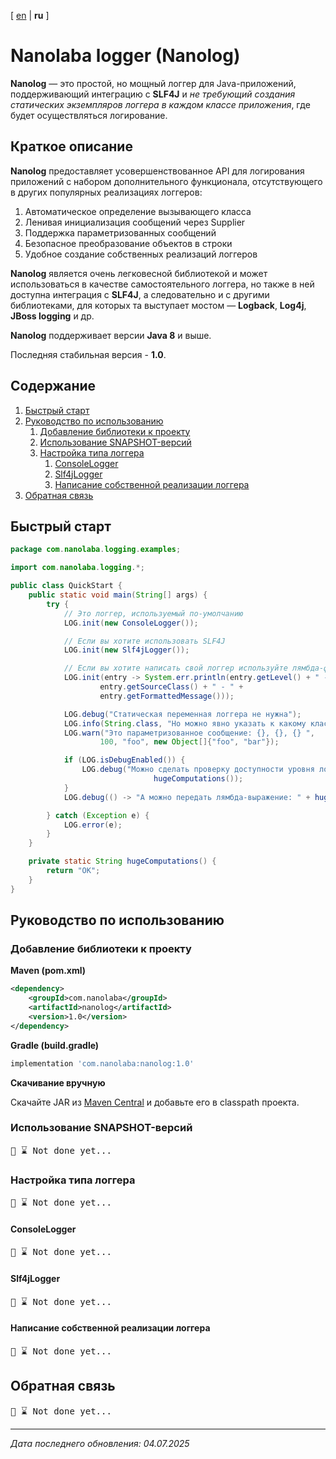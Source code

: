 <!-- This file was automatically generated by Nanolaba Readme Generator (NRG) 0.1-SNAPSHOT -->
<!-- Visit https://github.com/nanolaba/readme-generator for details -->


[ [en](README.md) | **ru** ]

# Nanolaba logger (Nanolog)

**Nanolog** — это простой, но мощный логгер для Java-приложений, поддерживающий интеграцию с
**SLF4J** и *не требующий создания статических экземпляров логгера
в каждом классе приложения*, где будет осуществляться логирование.

## Краткое описание

**Nanolog** предоставляет усовершенствованное API для логирования приложений с набором
дополнительного функционала, отсутствующего в других популярных реализациях логгеров:

1. Автоматическое определение вызывающего класса
2. Ленивая инициализация сообщений через Supplier
3. Поддержка параметризованных сообщений
4. Безопасное преобразование объектов в строки
5. Удобное создание собственных реализаций логгеров

**Nanolog** является очень легковесной библиотекой и может использоваться в качестве
самостоятельного логгера, но также в ней доступна интеграция с **SLF4J**, а следовательно и с другими
библиотеками, для которых та выступает мостом — **Logback**, **Log4j**, **JBoss logging** и др.

**Nanolog** поддерживает версии **Java 8** и выше.

Последняя стабильная версия - **1.0**.

## Содержание
1. [Быстрый старт](#быстрый-старт)
2. [Руководство по использованию](#руководство-по-использованию)
	1. [Добавление библиотеки к проекту](#добавление-библиотеки-к-проекту)
	2. [Использование SNAPSHOT-версий](#использование-snapshot-версий)
	3. [Настройка типа логгера](#настройка-типа-логгера)
		1. [ConsoleLogger](#consolelogger)
		2. [Slf4jLogger](#slf4jlogger)
		3. [Написание собственной реализации логгера](#написание-собственной-реализации-логгера)
3. [Обратная связь](#обратная-связь)


## Быстрый старт

```java
package com.nanolaba.logging.examples;

import com.nanolaba.logging.*;

public class QuickStart {
    public static void main(String[] args) {
        try {
            // Это логгер, используемый по-умолчанию
            LOG.init(new ConsoleLogger());

            // Если вы хотите использовать SLF4J
            LOG.init(new Slf4jLogger());

            // Если вы хотите написать свой логгер используйте лямбда-функцию или реализуйте интерфейс ILogger
            LOG.init(entry -> System.err.println(entry.getLevel() + " - " +
                    entry.getSourceClass() + " - " +
                    entry.getFormattedMessage()));

            LOG.debug("Статическая переменная логгера не нужна");
            LOG.info(String.class, "Но можно явно указать к какому классу должно относиться логирование");
            LOG.warn("Это параметризованное сообщение: {}, {}, {} ",
                    100, "foo", new Object[]{"foo", "bar"});

            if (LOG.isDebugEnabled()) {
                LOG.debug("Можно сделать проверку доступности уровня логирования стандартным способом: " +
                                hugeComputations());
            }
            LOG.debug(() -> "А можно передать лямбда-выражение: " + hugeComputations());

        } catch (Exception e) {
            LOG.error(e);
        }
    }

    private static String hugeComputations() {
        return "OK";
    }
}
```

## Руководство по использованию

### Добавление библиотеки к проекту

**Maven (pom.xml)**

```xml
<dependency>
    <groupId>com.nanolaba</groupId>
    <artifactId>nanolog</artifactId>
    <version>1.0</version>
</dependency>  
```

**Gradle (build.gradle)**

```groovy
implementation 'com.nanolaba:nanolog:1.0'
```

**Скачивание вручную**

Скачайте JAR из [Maven Central](https://repo1.maven.org/maven2/com/nanolaba/nanolog/1.0)
и добавьте его в classpath проекта.

### Использование SNAPSHOT-версий

<pre>📌 ⌛ Not done yet...</pre>

### Настройка типа логгера

<pre>📌 ⌛ Not done yet...</pre>

#### ConsoleLogger

<pre>📌 ⌛ Not done yet...</pre>

#### Slf4jLogger

<pre>📌 ⌛ Not done yet...</pre>

#### Написание собственной реализации логгера

<pre>📌 ⌛ Not done yet...</pre>

## Обратная связь

<pre>📌 ⌛ Not done yet...</pre>

---
*Дата последнего обновления: 04.07.2025*
